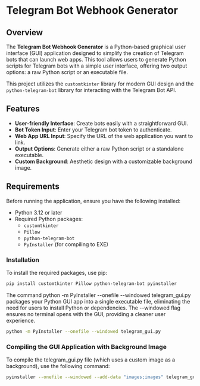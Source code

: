 # Telegram Bot Webhook Generator

## Overview
The **Telegram Bot Webhook Generator** is a Python-based graphical user interface (GUI) application designed to simplify the creation of Telegram bots that can launch web apps. This tool allows users to generate Python scripts for Telegram bots with a simple user interface, offering two output options: a raw Python script or an executable file. 

This project utilizes the `customtkinter` library for modern GUI design and the `python-telegram-bot` library for interacting with the Telegram Bot API.

## Features
- **User-friendly Interface**: Create bots easily with a straightforward GUI.
- **Bot Token Input**: Enter your Telegram bot token to authenticate.
- **Web App URL Input**: Specify the URL of the web application you want to link.
- **Output Options**: Generate either a raw Python script or a standalone executable.
- **Custom Background**: Aesthetic design with a customizable background image.

## Requirements
Before running the application, ensure you have the following installed:

- Python 3.12 or later
- Required Python packages:
  - `customtkinter`
  - `Pillow`
  - `python-telegram-bot`
  - `PyInstaller` (for compiling to EXE)

### Installation
To install the required packages, use pip:

```bash
pip install customtkinter Pillow python-telegram-bot pyinstaller
```
The command python -m PyInstaller --onefile --windowed telegram_gui.py packages your Python GUI app into a single executable file, eliminating the need for users to install Python or dependencies. The --windowed flag ensures no terminal opens with the GUI, providing a cleaner user experience.

```bash
python -m PyInstaller --onefile --windowed telegram_gui.py
```

### Compiling the GUI Application with Background Image
To compile the telegram_gui.py file (which uses a custom image as a background), use the following command:
```bash
pyinstaller --onefile --windowed --add-data "images;images" telegram_gui.py



